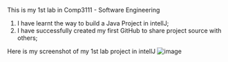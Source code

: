 This is my 1st lab in Comp3111 - Software Engineering
  1. I have learnt the way to build a Java Project in intellJ;
  2. I have successfully created my first GitHub to share project source with others;

Here is my screenshot of my 1st lab project in intellJ
![image](https://github.com/4n0nym0L15/Comp3111LEx/assets/103600368/4957b6b9-b9e7-47b0-aac6-b5e23a53ba2c)
